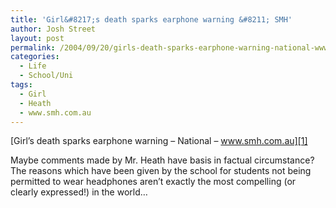 ```yaml
---
title: 'Girl&#8217;s death sparks earphone warning &#8211; SMH'
author: Josh Street
layout: post
permalink: /2004/09/20/girls-death-sparks-earphone-warning-national-wwwsmhcomau/
categories:
  - Life
  - School/Uni
tags:
  - Girl
  - Heath
  - www.smh.com.au
---
```

[Girl&#8217;s death sparks earphone warning &#8211; National &#8211; www.smh.com.au][1]

Maybe comments made by Mr. Heath have basis in factual circumstance? The reasons which have been given by the school for students not being permitted to wear headphones aren&#8217;t exactly the most compelling (or clearly expressed!) in the world&#8230;

 [1]: http://www.smh.com.au/articles/2004/09/19/1095532177827.html?feed=rss